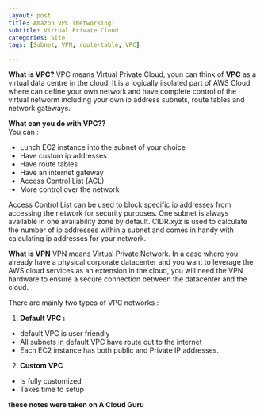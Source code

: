 ```yaml
---
layout: post
title: Amazon VPC (Networking)
subtitle: Virtual Private Cloud
categories: Site
tags: [Subnet, VPN, route-table, VPC]

---
```


**What is VPC?**
VPC means Virtual Private Cloud, youn can think of **VPC** as a virtual data centre in the cloud. It is a logically iisolated part of AWS Cloud where can define your own network and have complete control of the virtual networm including your own ip address subnets, route tables and network gateways. <br/>

**What can you do with VPC??** <br/>
You can : <br/>
- Lunch EC2 instance into the subnet of your choice
- Have custom ip addresses 
- Have route tables
- Have an internet gateway
- Access Control List (ACL)
- More control over the network

Access Control List can be used to block specific ip addresses  from accessing the network for security purposes.
One subnet is always available in one availability zone by default.
CIDR.xyz is used to calculate the number of ip addresses within a subnet and comes in handy with calculating ip addresses for your network.

**What is VPN**
VPN means Virtual Private Network. In a case where you already have a physical corporate datacenter and you want to leverage the AWS cloud services as an extension in the cloud, you will need the VPN hardware to ensure a secure connection between the datacenter and the cloud.

There are mainly two types of VPC networks : <br/>
1. **Default VPC :**
- default VPC is user friendly
- All subnets in default VPC have route out to the internet 
- Each EC2 instance has both public and Private IP addresses.

2. **Custom VPC**
- Is fully customized 
- Takes time to setup


**these notes were taken on A Cloud Guru**
